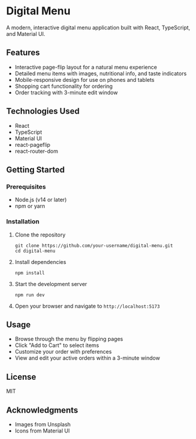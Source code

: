 # Digital Menu

A modern, interactive digital menu application built with React, TypeScript, and Material UI.

## Features

- Interactive page-flip layout for a natural menu experience
- Detailed menu items with images, nutritional info, and taste indicators
- Mobile-responsive design for use on phones and tablets
- Shopping cart functionality for ordering
- Order tracking with 3-minute edit window

## Technologies Used

- React
- TypeScript
- Material UI
- react-pageflip
- react-router-dom

## Getting Started

### Prerequisites

- Node.js (v14 or later)
- npm or yarn

### Installation

1. Clone the repository
   ```
   git clone https://github.com/your-username/digital-menu.git
   cd digital-menu
   ```

2. Install dependencies
   ```
   npm install
   ```

3. Start the development server
   ```
   npm run dev
   ```

4. Open your browser and navigate to `http://localhost:5173`

## Usage

- Browse through the menu by flipping pages
- Click "Add to Cart" to select items
- Customize your order with preferences
- View and edit your active orders within a 3-minute window

## License

MIT

## Acknowledgments

- Images from Unsplash
- Icons from Material UI 